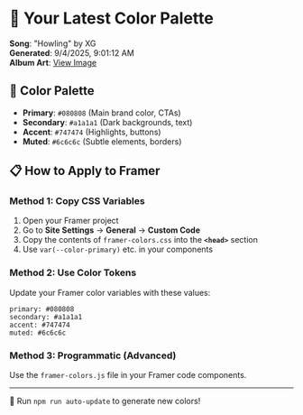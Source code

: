 # 🎨 Your Latest Color Palette

**Song**: "Howling" by XG  
**Generated**: 9/4/2025, 9:01:12 AM  
**Album Art**: [View Image](https://lastfm.freetls.fastly.net/i/u/300x300/813ea09fa9ab5dbdca1a3ce878a9cd1b.png)

## 🎨 Color Palette
- **Primary**: `#080808` (Main brand color, CTAs)
- **Secondary**: `#a1a1a1` (Dark backgrounds, text)  
- **Accent**: `#747474` (Highlights, buttons)
- **Muted**: `#6c6c6c` (Subtle elements, borders)

## 📋 How to Apply to Framer

### Method 1: Copy CSS Variables
1. Open your Framer project
2. Go to **Site Settings** → **General** → **Custom Code**
3. Copy the contents of `framer-colors.css` into the **`<head>`** section
4. Use `var(--color-primary)` etc. in your components

### Method 2: Use Color Tokens
Update your Framer color variables with these values:
```
primary: #080808
secondary: #a1a1a1
accent: #747474
muted: #6c6c6c
```

### Method 3: Programmatic (Advanced)
Use the `framer-colors.js` file in your Framer code components.

---
🔄 Run `npm run auto-update` to generate new colors!
